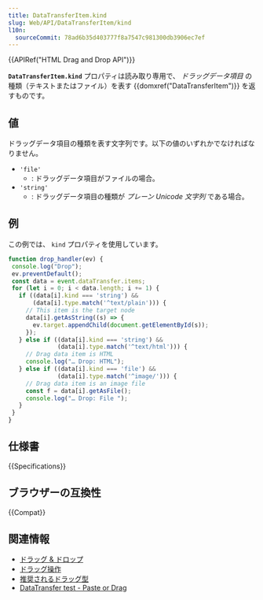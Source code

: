 ```yaml
---
title: DataTransferItem.kind
slug: Web/API/DataTransferItem/kind
l10n:
  sourceCommit: 78ad6b35d403777f8a7547c981300db3906ec7ef
---
```


{{APIRef("HTML Drag and Drop API")}}

**`DataTransferItem.kind`** プロパティは読み取り専用で、 _ドラッグデータ項目_ の種類（テキストまたはファイル）を表す {{domxref("DataTransferItem")}} を返すものです。

## 値

ドラッグデータ項目の種類を表す文字列です。以下の値のいずれかでなければなりません。

- `'file'`
  - : ドラッグデータ項目がファイルの場合。
- `'string'`
  - : ドラッグデータ項目の種類が _プレーン Unicode 文字列_ である場合。

## 例

この例では、 `kind` プロパティを使用しています。

```js
function drop_handler(ev) {
 console.log("Drop");
 ev.preventDefault();
 const data = event.dataTransfer.items;
 for (let i = 0; i < data.length; i += 1) {
   if ((data[i].kind === 'string') &&
       (data[i].type.match('^text/plain'))) {
     // This item is the target node
     data[i].getAsString((s) => {
       ev.target.appendChild(document.getElementById(s));
     });
   } else if ((data[i].kind === 'string') &&
              (data[i].type.match('^text/html'))) {
     // Drag data item is HTML
     console.log("… Drop: HTML");
   } else if ((data[i].kind === 'file') &&
              (data[i].type.match('^image/'))) {
     // Drag data item is an image file
     const f = data[i].getAsFile();
     console.log("… Drop: File ");
   }
 }
}
```

## 仕様書

{{Specifications}}

## ブラウザーの互換性

{{Compat}}

## 関連情報

- [ドラッグ & ドロップ](/ja/docs/Web/API/HTML_Drag_and_Drop_API)
- [ドラッグ操作](/ja/docs/Web/API/HTML_Drag_and_Drop_API/Drag_operations)
- [推奨されるドラッグ型](/ja/docs/Web/API/HTML_Drag_and_Drop_API/Recommended_drag_types)
- [DataTransfer test - Paste or Drag](https://codepen.io/tech_query/pen/MqGgap)
